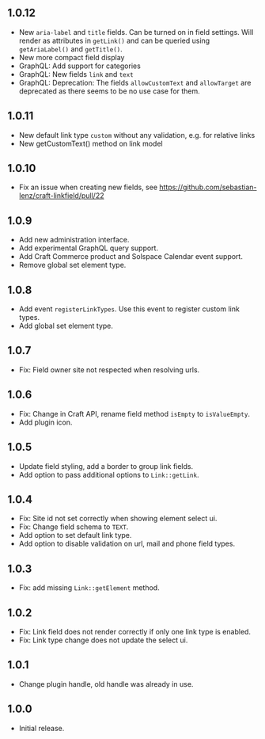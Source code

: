## 1.0.12
- New `aria-label` and `title` fields. Can be turned on in field settings. Will render as attributes in `getLink()` and can be queried using `getAriaLabel()` and `getTitle()`.
- New more compact field display
- GraphQL: Add support for categories 
- GraphQL: New fields `link` and `text`
- GraphQL: Deprecation: The fields `allowCustomText` and `allowTarget` are deprecated as there seems to be no use case for them.
 
## 1.0.11
- New default link type `custom` without any validation, e.g. for relative links
- New getCustomText() method on link model

## 1.0.10
- Fix an issue when creating new fields, see https://github.com/sebastian-lenz/craft-linkfield/pull/22

## 1.0.9
- Add new administration interface.
- Add experimental GraphQL query support.
- Add Craft Commerce product and Solspace Calendar event support.
- Remove global set element type.

## 1.0.8
- Add event `registerLinkTypes`. Use this event to register custom link types.
- Add global set element type.

## 1.0.7
- Fix: Field owner site not respected when resolving urls.

## 1.0.6
- Fix: Change in Craft API, rename field method `isEmpty` to `isValueEmpty`.
- Add plugin icon.

## 1.0.5
- Update field styling, add a border to group link fields.
- Add option to pass additional options to `Link::getLink`.

## 1.0.4
- Fix: Site id not set correctly when showing element select ui.
- Fix: Change field schema to `TEXT`.
- Add option to set default link type.
- Add option to disable validation on url, mail and phone field types.

## 1.0.3
- Fix: add missing `Link::getElement` method.

## 1.0.2
- Fix: Link field does not render correctly if only one link type is enabled.
- Fix: Link type change does not update the select ui.

## 1.0.1
- Change plugin handle, old handle was already in use.

## 1.0.0
- Initial release.
